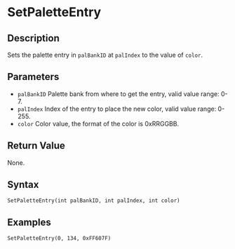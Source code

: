 # SetPaletteEntry

## Description
Sets the palette entry in `palBankID` at `palIndex` to the value of `color`.

## Parameters
- `palBankID`
Palette bank from where to get the entry, valid value range: 0-7.
- `palIndex`
Index of the entry to place the new color, valid value range: 0-255.
- `color`
Color value, the format of the color is 0xRRGGBB.

## Return Value
None.

## Syntax
```
SetPaletteEntry(int palBankID, int palIndex, int color)
```

## Examples
```
SetPaletteEntry(0, 134, 0xFF607F)
```
